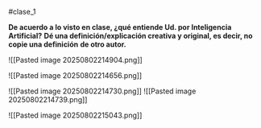 #clase_1 

**De acuerdo a lo visto en clase, ¿qué entiende Ud. por Inteligencia Artificial?**
**Dé una definición/explicación creativa y original, es decir, no copie una definición**
**de otro autor.**

![[Pasted image 20250802214904.png]]

![[Pasted image 20250802214656.png]]

![[Pasted image 20250802214730.png]]
![[Pasted image 20250802214739.png]]

![[Pasted image 20250802215043.png]]